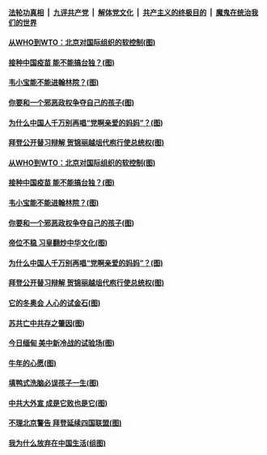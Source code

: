 

####  [法轮功真相](../../../../basic/blob/master/README.md?t=02191231) &nbsp;|&nbsp; [九评共产党](../../../../9ping.md/blob/master/README.md?t=02191231) &nbsp;|&nbsp; [解体党文化](../../../../jtdwh.md/blob/master/README.md?t=02191231)  &nbsp;|&nbsp; [共产主义的终极目的](../../../../gczydzjmd.md/blob/master/README.md?t=02191231) &nbsp;|&nbsp; [魔鬼在统治我们的世界](../../../../mgztzwmdsj.md/blob/master/README.md?t=02191231) 

#### [从WHO到WTO：北京对国际组织的软控制(图)](../pages/p4/963002.md?t=02191231) 

#### [接种中国疫苗 能不能搞台独？(图)](../pages/p4/962995.md?t=02191231) 

#### [韦小宝能不能进翰林院？(图)](../pages/p4/962969.md?t=02191231) 

#### [你要和一个邪恶政权争夺自己的孩子(图)](../pages/p4/962982.md?t=02191231) 

#### [为什么中国人千万别再唱“党啊亲爱的妈妈”？(图)](../pages/p4/962987.md?t=02191231) 

#### [拜登公开替习辩解 贺锦丽越俎代庖行使总统权(图)](../pages/p4/962976.md?t=02191231) 

#### [从WHO到WTO：北京对国际组织的软控制(图)](../pages/p4/963002.md?t=02191231) 

#### [接种中国疫苗 能不能搞台独？(图)](../pages/p4/962995.md?t=02191231) 

#### [韦小宝能不能进翰林院？(图)](../pages/p4/962969.md?t=02191231) 

#### [你要和一个邪恶政权争夺自己的孩子(图)](../pages/p4/962982.md?t=02191231) 

#### [帝位不稳 习皇翻炒中华文化(图)](../pages/p4/962965.md?t=02191231) 

#### [为什么中国人千万别再唱“党啊亲爱的妈妈”？(图)](../pages/p4/962987.md?t=02191231) 

#### [拜登公开替习辩解 贺锦丽越俎代庖行使总统权(图)](../pages/p4/962976.md?t=02191231) 



#### [它的冬奥会 人心的试金石(图)](../pages/p4/962921.md?t=02191231) 

#### [苏共亡中共存之肇因(图)](../pages/p4/962912.md?t=02191231) 

#### [今日缅甸 美中新冷战的试验场(图)](../pages/p4/962910.md?t=02191231) 

#### [牛年的心愿(图)](../pages/p4/962909.md?t=02191231) 

#### [填鸭式洗脑必误孩子一生(图)](../pages/p4/962906.md?t=02191231) 

#### [中共大外宣 成是它败也是它(图)](../pages/p4/962905.md?t=02191231) 

#### [不理北京警告 拜登延续四国联盟(图)](../pages/p4/962904.md?t=02191231) 




#### [我为什么放弃在中国生活(组图)](../pages/p4/962747.md?t=02191231) 

